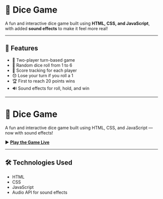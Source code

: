 # 🎲 Dice Game

A fun and interactive dice game built using **HTML, CSS, and JavaScript**, with added **sound effects** to make it feel more real!

---

## 🚀 Features

- 🎯 Two-player turn-based game
- 🎲 Random dice roll from 1 to 6
- 💾 Score tracking for each player
- 😞 Lose your turn if you roll a 1
- 🏆 First to reach 20 points wins
- 🔊 Sound effects for roll, hold, and win

---
 # 🎲 Dice Game

A fun and interactive dice game built using HTML, CSS, and JavaScript — now with sound effects!

▶️ **[Play the Game Live](https://parth-sohal.github.io/Dice-Game/)**

---

## 🛠️ Technologies Used

- HTML
- CSS
- JavaScript
- Audio API for sound effects






